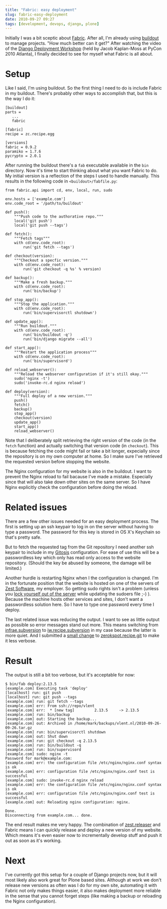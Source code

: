 ```yaml
---
title: "Fabric: easy deployment"
slug: fabric-easy-deployment
date: 2010-09-27 09:27
tags: [development, devops, django, plone]
---
```


Initially I was a bit sceptic about
[Fabric](http://docs.fabfile.org/). After all, I'm already using
[buildout](http://www.buildout.org/) to manage projects. "How much
better can it get?" After watching the video of the
[Django Deployment Workshop](http://blip.tv/file/3632436) (held by
Jacob Kaplan-Moss at PyCon 2010 Atlanta), I finally decided to see for
myself what Fabric is all about.

# Setup

Like I said, I'm using buildout. So the first thing I need to do is
include Fabric in my buildout. There's probably other ways to
accomplish that, but this is the way I do it:

    [buildout]
    parts =
       ...
       fabric

    [fabric]
    recipe = zc.recipe.egg

    [versions]
    fabric = 0.9.2
    paramiko = 1.7.6
    pycrypto = 2.0.1

After running the buildout there's a `fab` executable available in the
`bin` directory. Now it's time to start thinking about what you want
Fabric to do. My initial version is a reflection of the steps I used
to handle manually. This results in the following code in
`<buildout>/fabfile.py`:

    from fabric.api import cd, env, local, run, sudo

    env.hosts = ['example.com']
    env.code_root = '/path/to/buildout'

    def push():
        """Push code to the authorative repo."""
        local('git push')
        local('git push --tags')

    def fetch():
        """Fetch tags"""
        with cd(env.code_root):
            run('git fetch --tags')

    def checkout(version):
        """Checkout a specfic version."""
        with cd(env.code_root):
            run('git checkout -q %s' % version)

    def backup():
        """Make a fresh backup."""
        with cd(env.code_root):
            run('bin/backup')

    def stop_app():
        """Stop the application."""
        with cd(env.code_root):
            run('bin/supervisorctl shutdown')

    def update_app():
        """Run buildout."""
        with cd(env.code_root):
            run('bin/buildout -q')
            run('bin/django migrate --all')

    def start_app():
        """Restart the application process"""
        with cd(env.code_root):
            run('bin/supervisord')

    def reload_webserver():
        """Reload the webserver configuration if it's still okay."""
        sudo('nginx -t')
        sudo('invoke-rc.d nginx reload')

    def deploy(version):
        """Full deploy of a new version."""
        push()
        fetch()
        backup()
        stop_app()
        checkout(version)
        update_app()
        start_app()
        reload_webserver()

Note that I deliberately split retrieving the right version of the
code (in the `fetch` function) and actually switching that version
code (in `checkout`). This is because fetching the code might fail or
take a bit longer, expecially since the repository is on my own
computer at home. So I make sure I've retrieved the requested version
before stopping the website.

The Nginx configuration for my website is also in the buildout. I want
to prevent the Nginx reload to fail bacause I've made a
mistake. Especially since that will also take down other sites on the
same server. So I have Nginx explicitly check the configuration before
doing the reload.

# Related issues

There are a few other issues needed for an easy deployment
process. The first is setting up an ssh keypair to log in on the
server without having to type a password. The password for this key is
stored in OS X's Keychain so that's pretty safe.

But to fetch the requested tag from the Git repository I need another
ssh keypair to include in my
[Gitosis](http://eagain.net/gitweb/?p=gitosis.git) configuration. For
ease of use this will be a passwordless key which only has read only
access to the website repository. (Should the key be abused by
someone, the damage will be limited.)

Another hurdle is restarting Nginx when I the configuration is
changed. I'm in the fortunate position that the website is hosted on
one of the servers of [Zest Software](http://zestsoftware.nl/), my
employer. So getting sudo rights isn't a problem (unless you
[lock yourself out of the server](/weblog/2010/09/06/locked-myself-out-root-account-ec2-ubuntu-instance/)
while updating the sudoers file ;-) ). Because the machine hosts other
services and sites, I don't want a passwordless solution here. So I
have to type one password every time I deploy.

The last related issue was reducing the output. I want to see as
little output as possible so error messages stand out more. This means
switching from
[infrae.subversion](http://pypi.python.org/pypi/infrae.subversion) to
[iw.recipe.subversion](http://pypi.python.org/pypi/iw.recipe.subversion)
in my case because the latter is more quiet. And I submitted a
[small change](http://github.com/zerok/zerokspot.gitrecipe/commit/6018fcbdd9ad5f516ab93dab2b2e4a5c27d5e28f)
to
[zerokspot.recipe.git](http://pypi.python.org/pypi/zerokspot.recipe.git)
to make it less verbose.

# Result

The output is still a bit too verbose, but it's acceptable for now:

    $ bin/fab deploy:2.13.5
    [example.com] Executing task 'deploy'
    [localhost] run: git push
    [localhost] run: git push --tags
    [example.com] run: git fetch --tags
    [example.com] err: From ssh://repo/vlent
    [example.com] err:  * [new tag]         2.13.5     -> 2.13.5
    [example.com] run: bin/backup
    [example.com] out: Starting the backup...
    [example.com] out: Archived in /home/mark/backups/vlent.nl/2010-09-26-09-26.tar.gz
    [example.com] run: bin/supervisorctl shutdown
    [example.com] out: Shut down
    [example.com] run: git checkout -q 2.13.5
    [example.com] run: bin/buildout -q
    [example.com] run: bin/supervisord
    [example.com] sudo: nginx -t
    Password for mark@example.com:
    [example.com] err: the configuration file /etc/nginx/nginx.conf syntax is ok
    [example.com] err: configuration file /etc/nginx/nginx.conf test is successful
    [example.com] sudo: invoke-rc.d nginx reload
    [example.com] err: the configuration file /etc/nginx/nginx.conf syntax is ok
    [example.com] err: configuration file /etc/nginx/nginx.conf test is successful
    [example.com] out: Reloading nginx configuration: nginx.

    Done.
    Disconnecting from example.com... done.

The end result makes me very happy. The combination of
[zest.releaser](http://pypi.python.org/pypi/zest.releaser) and Fabric
means I can quickly release and deploy a new version of my
website. Which means it's even easier now to incrementally develop
stuff and push it out as soon as it's working.

# Next

I've currently got this setup for a couple of Django projects now, but
it will most likely also work great for Plone based sites. Although at
work we don't release new versions as often was I do for my own site,
automating it with Fabric not only makes things easier, it also makes
deployment more reliable in the sense that you cannot forget steps
(like making a backup or reloading the Nginx configuration).
